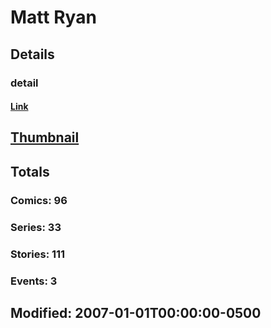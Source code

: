 # Matt  Ryan 
## Details
### detail
#### [Link](http://marvel.com/comics/creators/610/matt_ryan?utm_campaign=apiRef&utm_source=225578a89fc76f3d20fbffda5d17a88d)
## [Thumbnail](http://i.annihil.us/u/prod/marvel/i/mg/b/d0/4bb7f1c4a261e.jpg)
## Totals
### Comics: 96
### Series: 33
### Stories: 111
### Events: 3
## Modified: 2007-01-01T00:00:00-0500